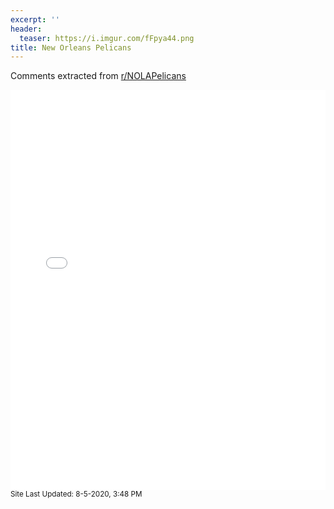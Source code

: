 ```yaml
---
excerpt: ''
header:
  teaser: https://i.imgur.com/fFpya44.png
title: New Orleans Pelicans
---
```


Comments extracted from [r/NOLAPelicans](https://reddit.com/r/NOLAPelicans)
<iframe id="igraph" scrolling="no" style="border:none;" seamless="seamless" src="/plots/NBA/NOP.html" height="640" width="100%"></iframe>
<small>Site Last Updated: 8-5-2020, 3:48 PM</small>